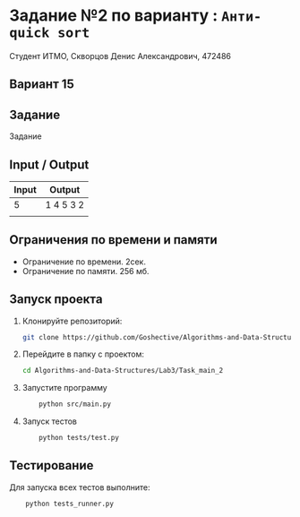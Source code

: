 # Задание №2 по варианту : `Анти-quick sort`
Студент ИТМО,  Скворцов Денис Александрович, 472486

## Вариант 15

## Задание 
Задание 

## Input / Output 

| Input    | Output   |
|----------|----------|
| 5        | 1 4 5 3 2|
|          |

## Ограничения по времени и памяти

- Ограничение по времени. 2сек.
- Ограничение по памяти. 256 мб.


## Запуск проекта
1. Клонируйте репозиторий:
   ```bash
   git clone https://github.com/Goshective/Algorithms-and-Data-Structures
   ```
2. Перейдите в папку с проектом:
   ```bash
   cd Algorithms-and-Data-Structures/Lab3/Task_main_2
   ```

3. Запустите программу
    ```bash
        python src/main.py
    ```

4. Запуск тестов
    ```bash
        python tests/test.py
    ```

## Тестирование
Для запуска всех тестов выполните:
```bash
    python tests_runner.py
```